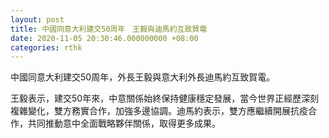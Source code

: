 ```yaml
---
layout: post
title: 中國同意大利建交50周年　王毅與迪馬約互致賀電
date: 2020-11-05 20:30:46.000000000 +08:00
categories: rthk
---
```


中國同意大利建交50周年，外長王毅與意大利外長迪馬約互致賀電。

王毅表示，建交50年來，中意關係始終保持健康穩定發展，當今世界正經歷深刻複雜變化，雙方務實合作，加強多邊協調。迪馬約表示，雙方應繼續開展抗疫合作，共同推動意中全面戰略夥伴關係，取得更多成果。
